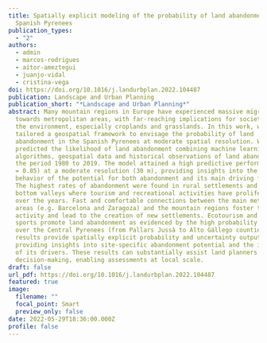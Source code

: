 ```yaml
---
title: Spatially explicit modeling of the probability of land abandonment in the
  Spanish Pyrenees
publication_types:
  - "2"
authors:
  - admin
  - marcos-rodrigues
  - aitor-ameztegui
  - juanjo-vidal
  - cristina-vega
doi: https://doi.org/10.1016/j.landurbplan.2022.104487
publication: Landscape and Urban Planning
publication_short: "*Landscape and Urban Planning*"
abstract: Many mountain regions in Europe have experienced massive migrations
  towards metropolitan areas, with far-reaching implications for societies and
  the environment, especially croplands and grasslands. In this work, we
  tailored a geospatial framework to envisage the probability of land
  abandonment in the Spanish Pyrenees at moderate spatial resolution. We
  predicted the likelihood of land abandonment combining machine learning
  algorithms, geospatial data and historical observations of land abandonment in
  the period 1980 to 2019. The model attained a high predictive performance (AUC
  = 0.85) at a moderate resolution (30 m), providing insights into the spatial
  behavior of the potential for both abandonment and its main driving forces.
  The highest rates of abandonment were found in rural settlements and towns in
  bottom valleys where tourism and recreational activities have proliferated
  over the years. Fast and comfortable connections between the main metropolitan
  areas (e.g. Barcelona and Zaragoza) and the mountain regions foster touristic
  activity and lead to the creation of new settlements. Ecotourism and mountain
  sports promote land abandonment as evidenced by the high probability predicted
  over the Central Pyrenees (from Pallars Jussà to Alto Gállego counties). Our
  results provide spatially explicit probability and uncertainty outputs,
  providing insights into site-specific abandonment potential and the influence
  of its drivers. These results can substantially assist land planners in
  decision-making, enabling assessments at local scale.
draft: false
url_pdf: https://doi.org/10.1016/j.landurbplan.2022.104487
featured: true
image:
  filename: ""
  focal_point: Smart
  preview_only: false
date: 2022-05-29T18:36:00.000Z
profile: false
---
```

